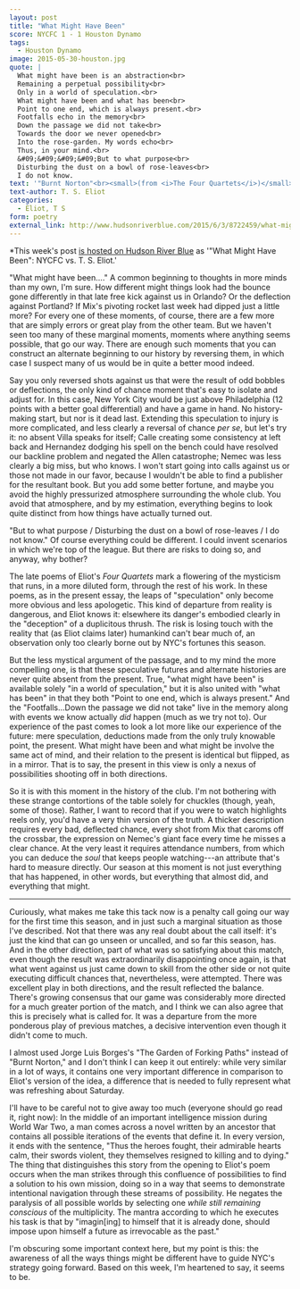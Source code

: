 ```yaml
---
layout: post
title: "What Might Have Been"
score: NYCFC 1 - 1 Houston Dynamo
tags: 
  - Houston Dynamo
image: 2015-05-30-houston.jpg
quote: |
  What might have been is an abstraction<br>
  Remaining a perpetual possibility<br>
  Only in a world of speculation.<br>
  What might have been and what has been<br>
  Point to one end, which is always present.<br>
  Footfalls echo in the memory<br>
  Down the passage we did not take<br>
  Towards the door we never opened<br>
  Into the rose-garden. My words echo<br>
  Thus, in your mind.<br>
  &#09;&#09;&#09;&#09;But to what purpose<br>
  Disturbing the dust on a bowl of rose-leaves<br>
  I do not know.
text: '"Burnt Norton"<br><small>(from <i>The Four Quartets</i>)</small>'
text-author: T. S. Eliot
categories:
  - Eliot, T S
form: poetry
external_link: http://www.hudsonriverblue.com/2015/6/3/8722459/what-might-have-been-nycfc-vs-t-s-eliot
---
```


*This week's post [is hosted on Hudson River Blue](http://www.hudsonriverblue.com/2015/6/3/8722459/what-might-have-been-nycfc-vs-t-s-eliot) as '"What Might Have Been": NYCFC vs. T. S. Eliot.' 

"What might have been...." A common beginning to thoughts in more minds than my own, I'm sure. How different might things look had the bounce gone differently in that late free kick against us in Orlando? Or the deflection against Portland? If Mix's pivoting rocket last week had dipped just a little more? For every one of these moments, of course, there are a few more that are simply errors or great play from the other team. But we haven't seen too many of these marginal moments, moments where anything seems possible, that go our way. There are enough such moments that you can construct an alternate beginning to our history by reversing them, in which case I suspect many of us would be in quite a better mood indeed.

Say you only reversed shots against us that were the result of odd bobbles or deflections<!--break-->, the only kind of chance moment that's easy to isolate and adjust for. In this case, New York City would be just above Philadelphia (12 points with a better goal differential) and have a game in hand. No history-making start, but nor is it dead last. Extending this speculation to injury is more complicated, and less clearly a reversal of chance *per se*, but let's try it: no absent Villa speaks for itself; Calle creating some consistency at left back and Hernandez dodging his spell on the bench could have resolved our backline problem and negated the Allen catastrophe; Nemec was less clearly a big miss, but who knows. I won't start going into calls against us or those not made in our favor, because I wouldn't be able to find a publisher for the resultant book. But you add some better fortune, and maybe you avoid the highly pressurized atmosphere surrounding the whole club. You avoid that atmosphere, and by my estimation, everything begins to look quite distinct from how things have actually turned out.

"But to what purpose / Disturbing the dust on a bowl of rose-leaves / I do not know." Of course everything could be different. I could invent scenarios in which we're top of the league. But there are risks to doing so, and anyway, why bother?

The late poems of Eliot's *Four Quartets* mark a flowering of the mysticism that runs, in a more diluted form, through the rest of his work. In these poems, as in the present essay, the leaps of "speculation" only become more obvious and less apologetic. This kind of departure from reality is dangerous, and Eliot knows it: elsewhere its danger's embodied clearly in the "deception" of a duplicitous thrush. The risk is losing touch with the reality that (as Eliot claims later) humankind can't bear much of, an observation only too clearly borne out by NYC's fortunes this season.

But the less mystical argument of the passage, and to my mind the more compelling one, is that these speculative futures and alternate histories are never quite absent from the present. True, "what might have been" is available solely "in a world of speculation," but it is also united with "what has been" in that they both "Point to one end, which is always present." And the "Footfalls...Down the passage we did not take" live in the memory along with events we know actually *did* happen (much as we try not to). Our experience of the past comes to look a lot more like our experience of the future: mere speculation, deductions made from the only truly knowable point, the present. What might have been and what might be involve the same act of mind, and their relation to the present is identical but flipped, as in a mirror. That is to say, the present in this view is only a nexus of possibilities shooting off in both directions.

So it is with this moment in the history of the club. I'm not bothering  with these strange contortions of the table solely for chuckles (though, yeah, some of those). Rather, I want to record that if you were to watch highlights reels only, you'd have a very thin version of the truth. A thicker description requires every bad, deflected chance, every shot from Mix that caroms off the crossbar, the expression on Nemec's giant face every time he misses a clear chance. At the very least it requires attendance numbers, from which you can deduce the *soul* that keeps people watching---an attribute that's hard to measure directly. Our season at this moment is not just everything that has happened, in other words, but everything that almost did, and everything that might.

***

Curiously, what makes me take this tack now is a penalty call going our way for the first time this season, and in just such a marginal situation as those I've described. Not that there was any real doubt about the call itself: it's just the kind that can go unseen or uncalled, and so far this season, has. And in the other direction, part of what was so satisfying about this match, even though the result was extraordinarily disappointing once again, is that what went against us just came down to skill from the other side or not quite executing difficult chances that, nevertheless, were attempted. There was excellent play in both directions, and the result reflected the balance. There's growing consensus that our game was considerably more directed for a much greater portion of the match, and I think we can also agree that this is precisely what is called for. It was a departure from the more ponderous play of previous matches, a decisive intervention even though it didn't come to much.

I almost used Jorge Luis Borges's "The Garden of Forking Paths" instead of "Burnt Norton," and I don't think I can keep it out entirely: while very similar in a lot of ways, it contains one very important difference in comparison to Eliot's version of the idea, a difference that is needed to fully represent what was refreshing about Saturday. 

I'll have to be careful not to give away too much (everyone should go read it, right now): In the middle of an important intelligence mission during World War Two, a man comes across a novel written by an ancestor that contains all possible iterations of the events that define it. In every version, it ends with the sentence, "Thus the heroes fought, their admirable hearts calm, their swords violent, they themselves resigned to killing and to dying." The thing that distinguishes this story from the opening to Eliot's poem occurs when the man strikes through this confluence of possibilities to find a solution to his own mission, doing so in a way that seems to demonstrate intentional navigation through these streams of possibility. He negates the paralysis of all possible worlds by selecting one *while still remaining conscious* of the multiplicity. The mantra according to which he executes his task is that by "imagin[ing] to himself that it is already done, should impose upon himself a future as irrevocable as the past." 

I'm obscuring some important context here, but my point is this: the awareness of all the ways things might be different have to guide NYC's strategy going forward. Based on this week, I'm heartened to say, it seems to be. 
